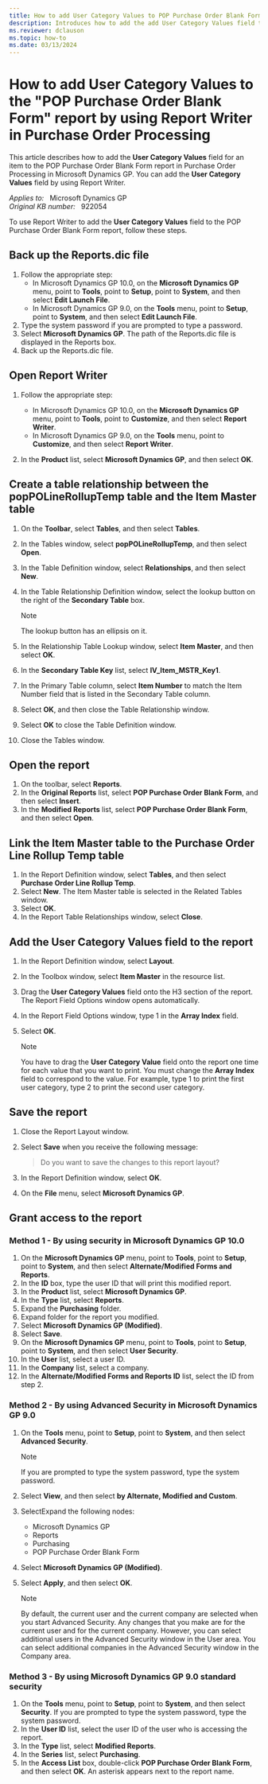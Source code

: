```yaml
---
title: How to add User Category Values to POP Purchase Order Blank Form
description: Introduces how to add the add User Category Values field to the POP Purchase Order Blank Form report by using Report Writer in Purchase Order Processing in Microsoft Dynamics GP.
ms.reviewer: dclauson
ms.topic: how-to
ms.date: 03/13/2024
---
```

# How to add User Category Values to the "POP Purchase Order Blank Form" report by using Report Writer in Purchase Order Processing

This article describes how to add the **User Category Values** field for an item to the POP Purchase Order Blank Form report in Purchase Order Processing in Microsoft Dynamics GP. You can add the **User Category Values** field by using Report Writer.

_Applies to:_ &nbsp; Microsoft Dynamics GP  
_Original KB number:_ &nbsp; 922054

To use Report Writer to add the **User Category Values** field to the POP Purchase Order Blank Form report, follow these steps.

## Back up the Reports.dic file

1. Follow the appropriate step:
    - In Microsoft Dynamics GP 10.0, on the **Microsoft Dynamics GP** menu, point to **Tools**, point to **Setup**, point to **System**, and then select **Edit Launch File**.
    - In Microsoft Dynamics GP 9.0, on the **Tools** menu, point to **Setup**, point to **System**, and then select **Edit Launch File**.
2. Type the system password if you are prompted to type a password.
3. Select **Microsoft Dynamics GP**. The path of the Reports.dic file is displayed in the Reports box.
4. Back up the Reports.dic file.

## Open Report Writer

1. Follow the appropriate step:

    - In Microsoft Dynamics GP 10.0, on the **Microsoft Dynamics GP** menu, point to **Tools**, point to **Customize**, and then select **Report Writer**.
    - In Microsoft Dynamics GP 9.0, on the **Tools** menu, point to **Customize**, and then select **Report Writer**.
2. In the **Product** list, select **Microsoft Dynamics GP**, and then select **OK**.

## Create a table relationship between the popPOLineRollupTemp table and the Item Master table

1. On the **Toolbar**, select **Tables**, and then select **Tables**.
2. In the Tables window, select **popPOLineRollupTemp**, and then select **Open**.
3. In the Table Definition window, select **Relationships**, and then select **New**.
4. In the Table Relationship Definition window, select the lookup button on the right of the **Secondary Table** box.

   > [!NOTE]
   > The lookup button has an ellipsis on it.
5. In the Relationship Table Lookup window, select **Item Master**, and then select **OK**.
6. In the **Secondary Table Key** list, select **IV_Item_MSTR_Key1**.
7. In the Primary Table column, select **Item Number** to match the Item Number field that is listed in the Secondary Table column.
8. Select **OK**, and then close the Table Relationship window.
9. Select **OK** to close the Table Definition window.
10. Close the Tables window.

## Open the report

1. On the toolbar, select **Reports**.
2. In the **Original Reports** list, select **POP Purchase Order Blank Form**, and then select **Insert**.
3. In the **Modified Reports** list, select **POP Purchase Order Blank Form**, and then select **Open**.

## Link the Item Master table to the Purchase Order Line Rollup Temp table

1. In the Report Definition window, select **Tables**, and then select **Purchase Order Line Rollup Temp**.
2. Select **New**. The Item Master table is selected in the Related Tables window.
3. Select **OK**.
4. In the Report Table Relationships window, select **Close**.

## Add the User Category Values field to the report

1. In the Report Definition window, select **Layout**.
2. In the Toolbox window, select **Item Master** in the resource list.
3. Drag the **User Category Values** field onto the H3 section of the report. The Report Field Options window opens automatically.
4. In the Report Field Options window, type 1 in the **Array Index** field.
5. Select **OK**.

   > [!NOTE]
   > You have to drag the **User Category Value** field onto the report one time for each value that you want to print. You must change the **Array Index** field to correspond to the value. For example, type 1 to print the first user category, type 2 to print the second user category.

## Save the report

1. Close the Report Layout window.
2. Select **Save** when you receive the following message:

   > Do you want to save the changes to this report layout?
3. In the Report Definition window, select **OK**.
4. On the **File** menu, select **Microsoft Dynamics GP**.

## Grant access to the report

### Method 1 - By using security in Microsoft Dynamics GP 10.0

1. On the **Microsoft Dynamics GP** menu, point to **Tools**, point to **Setup**, point to **System**, and then select **Alternate/Modified Forms and Reports**.
2. In the **ID** box, type the user ID that will print this modified report.
3. In the **Product** list, select **Microsoft Dynamics GP**.
4. In the **Type** list, select **Reports**.
5. Expand the **Purchasing** folder.
6. Expand folder for the report you modified.
7. Select **Microsoft Dynamics GP (Modified)**.
8. Select **Save**.
9. On the **Microsoft Dynamics GP** menu, point to **Tools**, point to **Setup**, point to **System**, and then select **User Security**.
10. In the **User** list, select a user ID.
11. In the **Company** list, select a company.
12. In the **Alternate/Modified Forms and Reports ID** list, select the ID from step 2.

### Method 2 - By using Advanced Security in Microsoft Dynamics GP 9.0

1. On the **Tools** menu, point to **Setup**, point to **System**, and then select **Advanced Security**.
   > [!NOTE]
   > If you are prompted to type the system password, type the system password.

2. Select **View**, and then select **by Alternate, Modified and Custom**.
3. SelectExpand the following nodes:
    - Microsoft Dynamics GP
    - Reports
    - Purchasing
    - POP Purchase Order Blank Form
4. Select **Microsoft Dynamics GP (Modified)**.
5. Select **Apply**, and then select **OK**.

   > [!NOTE]
   > By default, the current user and the current company are selected when you start Advanced Security. Any changes that you make are for the current user and for the current company. However, you can select additional users in the Advanced Security window in the User area. You can select additional companies in the Advanced Security window in the Company area.

### Method 3 - By using Microsoft Dynamics GP 9.0 standard security

1. On the **Tools** menu, point to **Setup**, point to **System**, and then select **Security**. If you are prompted to type the system password, type the system password.
2. In the **User ID** list, select the user ID of the user who is accessing the report.
3. In the **Type** list, select **Modified Reports**.
4. In the **Series** list, select **Purchasing**.
5. In the **Access List** box, double-click **POP Purchase Order Blank Form**, and then select **OK**. An asterisk appears next to the report name.
